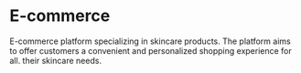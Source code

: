 # E-commerce
E-commerce platform specializing in skincare products. The platform aims to offer customers a convenient and personalized shopping experience for all. their skincare needs.
